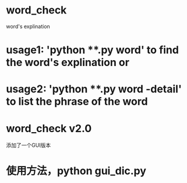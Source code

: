 word_check
==========

word's explination
# usage1: 'python **.py word' to find the word's explination or
# usage2: 'python **.py word -detail' to list the phrase of the word

word_check v2.0
===============

添加了一个GUI版本
# 使用方法，python gui_dic.py
